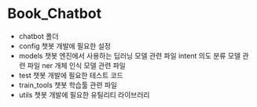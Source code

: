 # Book_Chatbot

- chatbot 폴더
- config		챗봇 개발에 필요한 설정
- models		챗봇 엔진에서 사용하는 딥러닝 모델 관련 파일
	intent	의도 분류 모델 관련 파일
	ner	개체 인식 모델 관련 파일
- test		챗봇 개발에 필요한 테스트 코드
- train_tools	챗봇 학습툴 관련 파일
- utils		챗봇 개발에 필요한 유틸리티 라이브러리
